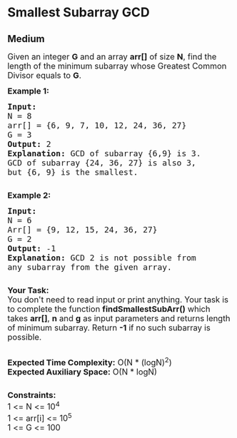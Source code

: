 # Smallest Subarray GCD
## Medium
<div class="problems_problem_content__Xm_eO"><p><span style="font-size:18px">Given an integer <strong>G</strong> and an array <strong>arr[]</strong>&nbsp;of size <strong>N</strong>, find the length of the minimum subarray whose Greatest Common Divisor equals to <strong>G</strong>.</span></p>

<p><span style="font-size:18px"><strong>Example 1:</strong></span></p>

<pre><span style="font-size:18px"><strong>Input:
</strong>N = 8
arr[] = {6, 9, 7, 10, 12, 24, 36, 27}
G = 3
<strong>Output:</strong> 2
<strong>Explanation:</strong> GCD of subarray {6,9} is 3.
GCD of subarray {24, 36, 27} is also 3,
but {6, 9} is the smallest.</span></pre>

<p><br>
<span style="font-size:18px"><strong>Example 2:</strong></span></p>

<pre><span style="font-size:18px"><strong>Input:
</strong>N = 6
Arr[] = {9, 12, 15, 24, 36, 27}
G = 2
<strong>Output:</strong> -1
<strong>Explanation:</strong>&nbsp;GCD 2 is not possible from 
any subarray from the given array.</span></pre>

<p><br>
<span style="font-size:18px"><strong>Your Task:</strong><br>
You don't need to read input or print anything. Your task is to complete the function&nbsp;<strong>findSmallestSubArr()</strong>&nbsp;which takes&nbsp;<strong>arr[]</strong>,&nbsp;<strong>n</strong> and <strong>g</strong>&nbsp;as input parameters and returns length of minimum subarray. Return&nbsp;<strong>-1</strong> if no such subarray is possible.</span></p>

<p><br>
<span style="font-size:18px"><strong>Expected Time Complexity:</strong>&nbsp;O(N * (logN)<sup>2</sup>)<br>
<strong>Expected Auxiliary Space:</strong>&nbsp;O(N * logN)&nbsp;</span></p>

<p><br>
<span style="font-size:18px"><strong>Constraints:</strong><br>
1 &lt;=&nbsp;N &lt;= 10<sup>4</sup><br>
1 &lt;= arr[i] &lt;= 10<sup>5</sup><br>
1 &lt;=&nbsp;G&nbsp;&lt;= 100</span></p>

<p>&nbsp;</p>
</div>